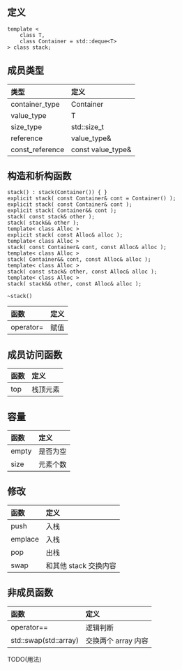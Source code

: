 ## 定义 <stack>
```
template <
    class T,
    class Container = std::deque<T>
> class stack;
```

## 成员类型
|类型|定义|
|:-|:-|
|container_type|Container|
|value_type|T|
|size_type|std::size_t|
|reference|value_type&|
|const_reference|const value_type&|

## 构造和析构函数
```
stack() : stack(Container()) { }
explicit stack( const Container& cont = Container() );
explicit stack( const Container& cont );
explicit stack( Container&& cont );
stack( const stack& other );
stack( stack&& other );
template< class Alloc >
explicit stack( const Alloc& alloc );
template< class Alloc >
stack( const Container& cont, const Alloc& alloc );
template< class Alloc >
stack( Container&& cont, const Alloc& alloc );
template< class Alloc >
stack( const stack& other, const Alloc& alloc );
template< class Alloc >
stack( stack&& other, const Alloc& alloc );

~stack()
```
|函数|定义|
|:-|:-|
|operator=|赋值|

## 成员访问函数
|函数|定义|
|:-|:-|
|top|栈顶元素|

## 容量
|函数|定义|
|:-|:-|
|empty|是否为空|
|size|元素个数|

## 修改
|函数|定义|
|:-|:-|
|push|入栈|
|emplace|入栈|
|pop|出栈|
|swap|和其他 stack 交换内容|

## 非成员函数
|函数|定义|
|:-|:-|
|operator==|逻辑判断|
|std::swap(std::array)|交换两个 array 内容|

TODO(用法)